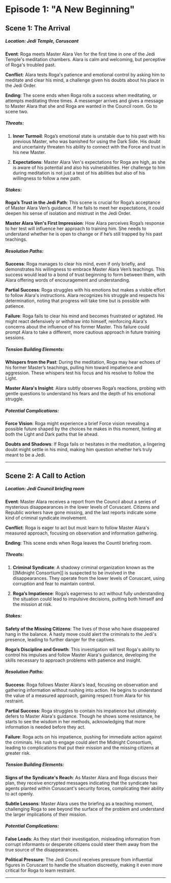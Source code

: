 
# Episode 1: "A New Beginning"

## Scene 1: The Arrival

##### Location: Jedi Temple, Coruscant

**Event**: Roga meets Master Alara Ven for the first time in one of the Jedi Temple's meditation chambers. Alara is calm and welcoming, but perceptive of Roga's troubled past.

**Conflict**: Alara tests Roga's patience and emotional control by asking him to meditate and clear his mind, a challenge given his doubts about his place in the Jedi Order.

**Ending**: The scene ends when Roga rolls a success when meditating, or attempts meditating three times. A messenger arrives and gives a message to Master Alara that she and Roga are wanted in the Council room. Go to scene two.

##### Threats:

1. **Inner Turmoil**: Roga’s emotional state is unstable due to his past with his previous Master, who was banished for using the Dark Side. His doubt and uncertainty threaten his ability to connect with the Force and trust in his new Master.


2. **Expectations**: Master Alara Ven's expectations for Roga are high, as she is aware of his potential and also his vulnerabilities. Her challenge to him during meditation is not just a test of his abilities but also of his willingness to follow a new path.

##### Stakes:

**Roga’s Trust in the Jedi Path**: This scene is crucial for Roga’s acceptance of Master Alara Ven’s guidance. If he fails to meet her expectations, it could deepen his sense of isolation and mistrust in the Jedi Order.

**Master Alara Ven's First Impression**: How Alara perceives Roga’s response to her test will influence her approach to training him. She needs to understand whether he is open to change or if he’s still trapped by his past teachings.

##### Resolution Paths:

**Success**: Roga manages to clear his mind, even if only briefly, and demonstrates his willingness to embrace Master Alara Ven’s teachings. This success would lead to a bond of trust beginning to form between them, with Alara offering words of encouragement and understanding.

**Partial Success**: Roga struggles with his emotions but makes a visible effort to follow Alara's instructions. Alara recognizes his struggle and respects his determination, noting that progress will take time but is possible with patience.

**Failure**: Roga fails to clear his mind and becomes frustrated or agitated. He might react defensively or withdraw into himself, reinforcing Alara's concerns about the influence of his former Master. This failure could prompt Alara to take a different, more cautious approach in future training sessions.

##### Tension Building Elements:

**Whispers from the Past**: During the meditation, Roga may hear echoes of his former Master’s teachings, pulling him toward impatience and aggression. These whispers test his focus and his resolve to follow the Light.

**Master Alara's Insight**: Alara subtly observes Roga’s reactions, probing with gentle questions to understand his fears and the depth of his emotional struggle.

##### Potential Complications:

**Force Vision**: Roga might experience a brief Force vision revealing a possible future shaped by the choices he makes in this moment, hinting at both the Light and Dark paths that lie ahead.

**Doubts and Shadows**: If Roga fails or hesitates in the meditation, a lingering doubt might settle in his mind, making him question whether he’s truly meant to be a Jedi.

---

## Scene 2: A Call to Action

##### Location: Jedi Council briefing room

**Event**: Master Alara receives a report from the Council about a series of mysterious disappearances in the lower levels of Coruscant. Citizens and Republic workers have gone missing, and the last reports indicate some kind of criminal syndicate involvement.

**Conflict**: Roga is eager to act but must learn to follow Master Alara's measured approach, focusing on observation and information gathering.

**Ending**: This scene ends when Roga leaves the Countil briefing room.
##### Threats:

1. **Criminal Syndicate**: A shadowy criminal organization known as the [[Midnight Consortium]] is suspected to be involved in the disappearances. They operate from the lower levels of Coruscant, using corruption and fear to maintain control.


2. **Roga’s Impatience**: Roga’s eagerness to act without fully understanding the situation could lead to impulsive decisions, putting both himself and the mission at risk.

##### Stakes:

**Safety of the Missing Citizens**: The lives of those who have disappeared hang in the balance. A hasty move could alert the criminals to the Jedi's presence, leading to further danger for the captives.

**Roga’s Discipline and Growth**: This investigation will test Roga's ability to control his impulses and follow Master Alara's guidance, developing the skills necessary to approach problems with patience and insight.

##### Resolution Paths:

**Success**: Roga follows Master Alara's lead, focusing on observation and gathering information without rushing into action. He begins to understand the value of a measured approach, gaining respect from Alara for his restraint.

**Partial Success**: Roga struggles to contain his impatience but ultimately defers to Master Alara's guidance. Though he shows some resistance, he starts to see the wisdom in her methods, acknowledging that more information is needed before they act.

**Failure**: Roga acts on his impatience, pushing for immediate action against the criminals. His rush to engage could alert the Midnight Consortium, leading to complications that put their mission and the missing citizens at greater risk.

##### Tension Building Elements:

**Signs of the Syndicate's Reach**: As Master Alara and Roga discuss their plan, they receive encrypted messages indicating that the syndicate has agents planted within Coruscant's security forces, complicating their ability to act openly.

**Subtle Lessons**: Master Alara uses the briefing as a teaching moment, challenging Roga to see beyond the surface of the problem and understand the larger implications of their mission.

##### Potential Complications:

**False Leads**: As they start their investigation, misleading information from corrupt informants or desperate citizens could steer them away from the true source of the disappearances.

**Political Pressure**: The Jedi Council receives pressure from influential figures in Coruscant to handle the situation discreetly, making it even more critical for Roga to learn restraint.


---




